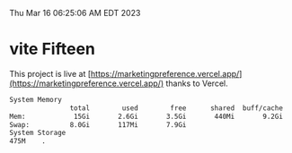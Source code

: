 Thu Mar 16 06:25:06 AM EDT 2023

# vite Fifteen


This project is live at [https://marketingpreference.vercel.app/](https://marketingpreference.vercel.app/) thanks to Vercel.

```bash
System Memory
               total        used        free      shared  buff/cache   available
Mem:            15Gi       2.6Gi       3.5Gi       440Mi       9.2Gi        11Gi
Swap:          8.0Gi       117Mi       7.9Gi
System Storage
475M	.
